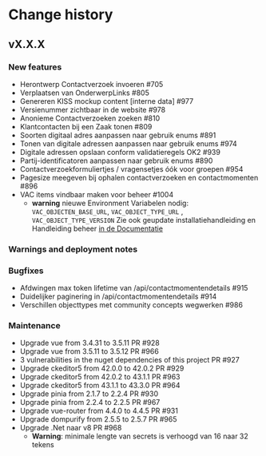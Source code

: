 # Change history


## vX.X.X

### New features

- Herontwerp Contactverzoek invoeren #705
- Verplaatsen van OnderwerpLinks #805
- Genereren KISS mockup content [interne data] #977
- Versienummer zichtbaar in de website #978
- Anonieme Contactverzoeken zoeken #810
- Klantcontacten bij een Zaak tonen #809
- Soorten digitaal adres aanpassen naar gebruik enums #891
- Tonen van digitale adressen aanpassen naar gebruik enums #974
- Digitale adressen opslaan conform validatieregels OK2 #939
- Partij-identificatoren aanpassen naar gebruik enums #890
- Contactverzoekformuliertjes / vragensetjes óók voor groepen #954
- Pagesize meegeven bij ophalen contactverzoeken en contactmomenten #896
- VAC items vindbaar maken voor beheer #1004
  - **warning** nieuwe Environment Variabelen nodig: `VAC_OBJECTEN_BASE_URL`, `VAC_OBJECT_TYPE_URL` , `VAC_OBJECT_TYPE_VERSION`
 Zie ook geupdate installatiehandleiding en Handleiding beheer [in de Documentatie](https://kiss-klantinteractie-servicesysteem.readthedocs.io/en/vX.X.X/) 


### Warnings and deployment notes

  
### Bugfixes

- Afdwingen max token lifetime van /api/contactmomentendetails #915
- Duidelijker paginering in /api/contactmomentendetails #914
- Verschillen objecttypes met community concepts wegwerken #986

### Maintenance
 - Upgrade vue from 3.4.31 to 3.5.11  PR #928
 - Upgrade vue from 3.5.11 to 3.5.12 PR #966
 - 3 vulnerabilities in the nuget dependencies of this project PR #927
 - Upgrade ckeditor5 from 42.0.0 to 42.0.2  PR #929 
 - Upgrade ckeditor5 from 42.0.2 to 43.1.1 PR #963
 - Upgrade ckeditor5 from 43.1.1 to 43.3.0 PR #964 
 - Upgrade pinia from 2.1.7 to 2.2.4   PR #930 
 - Upgrade pinia from 2.2.4 to 2.2.5 PR #967
 - Upgrade vue-router from 4.4.0 to 4.4.5 PR #931
 - Upgrade dompurify from 2.5.5 to 2.5.7  PR #965
 - Upgrade .Net naar v8 PR #968
   - **Warning**: minimale lengte van secrets is verhoogd van 16 naar 32 tekens
